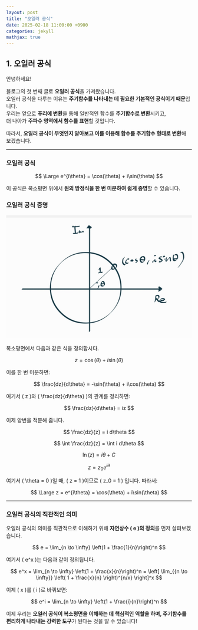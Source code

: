 ```yaml
---
layout: post
title: "오일러 공식"
date: 2025-02-18 11:00:00 +0900
categories: jekyll
mathjax: true
---
```


## 1. 오일러 공식

안녕하세요!  

블로그의 첫 번째 글로 **오일러 공식**을 가져왔습니다.  
오일러 공식을 다루는 이유는 **주기함수를 나타내는 데 필요한 기본적인 공식이기 때문**입니다.  
우리는 앞으로 **푸리에 변환**을 통해 일반적인 함수를 **주기함수로 변환**시키고,  
더 나아가 **주파수 영역에서 함수를 표현**할 것입니다.  

따라서, **오일러 공식이 무엇인지 알아보고 이를 이용해 함수를 주기함수 형태로 변환**해 보겠습니다.  

---

### **오일러 공식**

$$ 
\Large e^{i\theta} = \cos(\theta) + i\sin(\theta)
$$

이 공식은 복소평면 위에서 **원의 방정식을 한 번 미분하여 쉽게 증명**할 수 있습니다.  

### **오일러 공식 증명**

![복소평면](/assets/images/O1.jpg)

복소평면에서 다음과 같은 식을 정의합시다.

$$
z = \cos(\theta) + i\sin(\theta)
$$

이를 한 번 미분하면:

$$
\frac{dz}{d\theta} = -\sin(\theta) + i\cos(\theta)
$$

여기서 \( z \)와 \( \frac{dz}{d\theta} \)의 관계를 정리하면:

$$
\frac{dz}{d\theta} = iz
$$

이제 양변을 적분해 줍니다.

$$
\frac{dz}{z} = i d\theta
$$

$$
\int \frac{dz}{z} = \int i d\theta
$$

$$
\ln(z) = i\theta + C
$$

$$
z = z_0 e^{i\theta}
$$

여기서 \( \theta = 0 \)일 때, \( z = 1 \)이므로 \( z_0 = 1 \) 입니다. 따라서:

$$
\Large z = e^{i\theta} = \cos(\theta) + i\sin(\theta)
$$

---

### **오일러 공식의 직관적인 의미**

오일러 공식의 의미를 직관적으로 이해하기 위해 **자연상수 \( e \)의 정의**를 먼저 살펴보겠습니다.

$$
e = \lim_{n \to \infty} \left(1 + \frac{1}{n}\right)^n
$$

여기서 \( e^x \)는 다음과 같이 정의됩니다.

$$
e^x = \lim_{n \to \infty} \left(1 + \frac{x}{n}\right)^n = \left[ \lim_{{n \to \infty}} \left( 1 + \frac{x}{n} \right)^{n/x} \right]^x
$$

이제 \( x \)를 \( i \)로 바꿔보면:

$$
e^i = \lim_{n \to \infty} \left(1 + \frac{i}{n}\right)^n
$$

이제 우리는 **오일러 공식이 복소평면을 이해하는 데 핵심적인 역할을 하며, 주기함수를 편리하게 나타내는 강력한 도구**가 된다는 것을 알 수 있습니다! 
